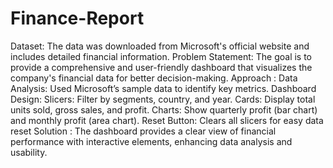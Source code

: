 # Finance-Report
Dataset:
The data was downloaded from Microsoft's official website and includes detailed financial information.
Problem Statement:
The goal is to provide a comprehensive and user-friendly dashboard that visualizes the company's financial data for better decision-making.
Approach :
Data Analysis: Used Microsoft’s sample data to identify key metrics.
Dashboard Design:
Slicers: Filter by segments, country, and year.
Cards: Display total units sold, gross sales, and profit.
Charts: Show quarterly profit (bar chart) and monthly profit (area chart).
Reset Button: Clears all slicers for easy data reset
Solution :
The dashboard provides a clear view of financial performance with interactive elements, enhancing data analysis and usability.
